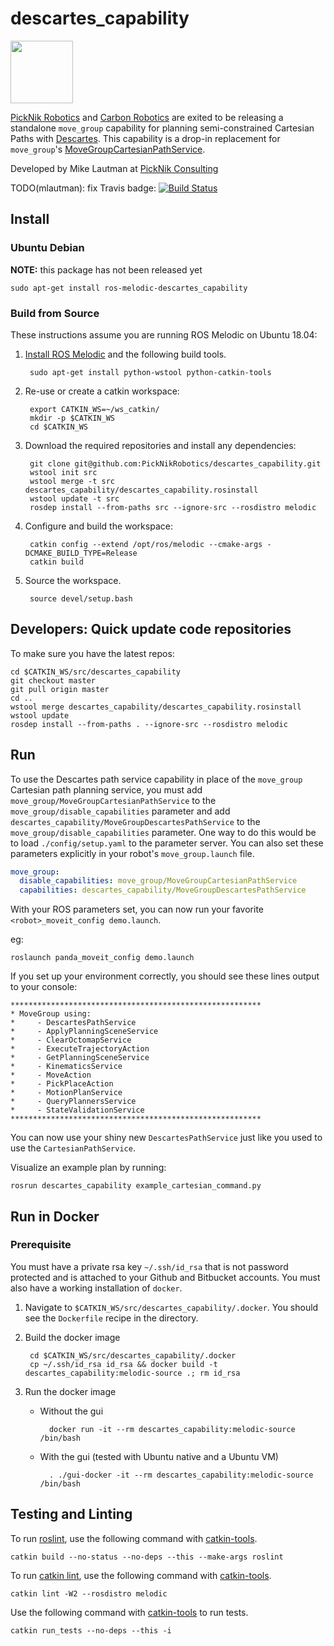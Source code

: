 # descartes_capability

<img src="https://picknik.ai/images/logo.jpg" width="100">

[PickNik Robotics](http://picknik.ai/) and [Carbon Robotics](https://carbon.ai/) are exited to be releasing a standalone ``move_group`` capability for planning semi-constrained Cartesian Paths with [Descartes](https://github.com/ros-industrial-consortium/descartes). This capability is a drop-in replacement for ``move_group``'s [MoveGroupCartesianPathService](https://github.com/ros-planning/moveit/blob/master/moveit_ros/move_group/src/default_capabilities/cartesian_path_service_capability.h).

Developed by Mike Lautman at [PickNik Consulting](http://picknik.ai/)

TODO(mlautman): fix Travis badge:
[![Build Status](https://travis-ci.com/PickNikRobotics/descartes_capability.svg?token=o9hPQnr2kShM9ckDs6J8&branch=master)](https://travis-ci.com/PickNikRobotics/descartes_capability)

## Install

### Ubuntu Debian

**NOTE:** this package has not been released yet

    sudo apt-get install ros-melodic-descartes_capability

### Build from Source

These instructions assume you are running ROS Melodic on Ubuntu 18.04:

1. [Install ROS Melodic](http://wiki.ros.org/melodic/Installation/Ubuntu) and the following build tools.

        sudo apt-get install python-wstool python-catkin-tools

1. Re-use or create a catkin workspace:

        export CATKIN_WS=~/ws_catkin/
        mkdir -p $CATKIN_WS
        cd $CATKIN_WS

1. Download the required repositories and install any dependencies:

        git clone git@github.com:PickNikRobotics/descartes_capability.git
        wstool init src
        wstool merge -t src descartes_capability/descartes_capability.rosinstall
        wstool update -t src
        rosdep install --from-paths src --ignore-src --rosdistro melodic

1. Configure and build the workspace:

        catkin config --extend /opt/ros/melodic --cmake-args -DCMAKE_BUILD_TYPE=Release
        catkin build

1. Source the workspace.

        source devel/setup.bash

## Developers: Quick update code repositories

To make sure you have the latest repos:

    cd $CATKIN_WS/src/descartes_capability
    git checkout master
    git pull origin master
    cd ..
    wstool merge descartes_capability/descartes_capability.rosinstall
    wstool update
    rosdep install --from-paths . --ignore-src --rosdistro melodic

## Run

To use the Descartes path service capability in place of the ``move_group`` Cartesian path planning service, you must add ``move_group/MoveGroupCartesianPathService`` to the ``move_group/disable_capabilities`` parameter and add ``descartes_capability/MoveGroupDescartesPathService`` to the ``move_group/disable_capabilities`` parameter. One way to do this would be to load ``./config/setup.yaml`` to the parameter server. You can also set these parameters explicitly in your robot's ``move_group.launch`` file.

```yaml
move_group:
  disable_capabilities: move_group/MoveGroupCartesianPathService
  capabilities: descartes_capability/MoveGroupDescartesPathService
```

With your ROS parameters set, you can now run your favorite `<robot>_moveit_config demo.launch`.

eg:

    roslaunch panda_moveit_config demo.launch

If you set up your environment correctly, you should see these lines output to your console:

```
********************************************************
* MoveGroup using:
*     - DescartesPathService
*     - ApplyPlanningSceneService
*     - ClearOctomapService
*     - ExecuteTrajectoryAction
*     - GetPlanningSceneService
*     - KinematicsService
*     - MoveAction
*     - PickPlaceAction
*     - MotionPlanService
*     - QueryPlannersService
*     - StateValidationService
********************************************************
```

You can now use your shiny new `DescartesPathService` just like you used to use the `CartesianPathService`.

Visualize an example plan by running:

    rosrun descartes_capability example_cartesian_command.py

## Run in Docker

### Prerequisite

You must have a private rsa key `~/.ssh/id_rsa` that is not password protected and is attached to your Github and Bitbucket accounts. You must also have a working installation of `docker`.

1. Navigate to `$CATKIN_WS/src/descartes_capability/.docker`. You should see the `Dockerfile` recipe in the directory.

1. Build the docker image

        cd $CATKIN_WS/src/descartes_capability/.docker
        cp ~/.ssh/id_rsa id_rsa && docker build -t descartes_capability:melodic-source .; rm id_rsa

1. Run the docker image

    * Without the gui

            docker run -it --rm descartes_capability:melodic-source /bin/bash

    * With the gui (tested with Ubuntu native and a Ubuntu VM)

            . ./gui-docker -it --rm descartes_capability:melodic-source /bin/bash

## Testing and Linting

To run [roslint](http://wiki.ros.org/roslint), use the following command with [catkin-tools](https://catkin-tools.readthedocs.org/).

    catkin build --no-status --no-deps --this --make-args roslint

To run [catkin lint](https://pypi.python.org/pypi/catkin_lint), use the following command with [catkin-tools](https://catkin-tools.readthedocs.org/).

    catkin lint -W2 --rosdistro melodic

Use the following command with [catkin-tools](https://catkin-tools.readthedocs.org/) to run tests.

    catkin run_tests --no-deps --this -i
